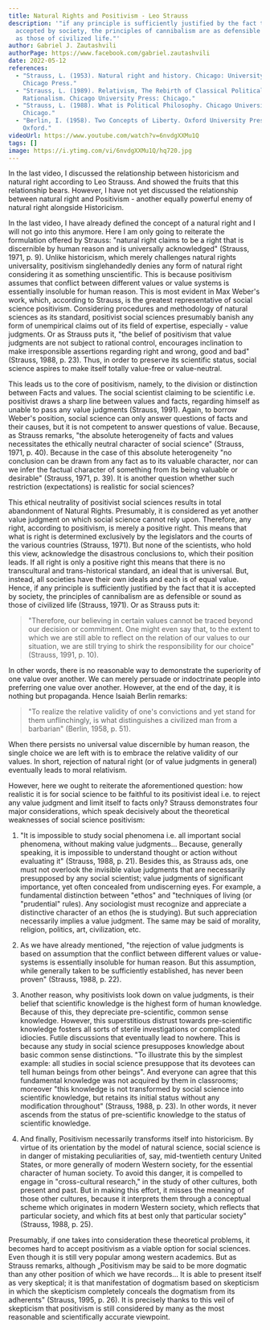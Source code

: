 ```yaml
---
title: Natural Rights and Positivism - Leo Strauss
description: '"if any principle is sufficiently justified by the fact that it is
  accepted by society, the principles of cannibalism are as defensible or sound
  as those of civilized life."'
author: Gabriel J. Zautashvili
authorPage: https://www.facebook.com/gabriel.zautashvili
date: 2022-05-12
references:
  - "Strauss, L. (1953). Natural right and history. Chicago: University of
    Chicago Press."
  - "Strauss, L. (1989). Relativism, The Rebirth of Classical Political
    Rationalism. Chicago University Press: Chicago."
  - "Strauss, L. (1988). What is Political Philosophy. Chicago University Press:
    Chicago."
  - "Berlin, I. (1958). Two Concepts of Liberty. Oxford University Press:
    Oxford."
videoUrl: https://www.youtube.com/watch?v=6nvdgXXMu1Q
tags: []
image: https://i.ytimg.com/vi/6nvdgXXMu1Q/hq720.jpg
---
```


In the last video, I discussed the relationship between historicism and
natural right according to Leo Strauss. And showed the fruits that this
relationship bears. However, I have not yet discussed the relationship
between natural right and Positivism - another equally powerful enemy
of natural right alongside Historicism.

In the last video, I have already defined the concept of a natural right
and I will not go into this anymore. Here I am only going to reiterate
the formulation offered by Strauss: "natural right claims to be a right
that is discernible by human reason and is universally acknowledged"
(Strauss, 1971, p. 9). Unlike historicism, which merely challenges
natural rights universality, positivism singlehandedly denies any form
of natural right considering it as something unscientific. This is
because positivism assumes that conflict between different values or
value systems is essentially insoluble for human reason. This is most
evident in Max Weber's work, which, according to Strauss, is the
greatest representative of social science positivism. Considering
procedures and methodology of natural sciences as its standard,
positivist social sciences presumably banish any form of unempirical
claims out of its field of expertise, especially - value judgments. Or
as Strauss puts it, "the belief of positivism that value judgments are
not subject to rational control, encourages inclination to make
irresponsible assertions regarding right and wrong, good and bad"
(Strauss, 1988, p. 23). Thus, in order to preserve its scientific
status, social science aspires to make itself totally value-free or
value-neutral.

This leads us to the core of positivism, namely, to the division or
distinction between Facts and values. The social scientist claiming to
be scientific i.e. positivist draws a sharp line between values and
facts, regarding himself as unable to pass any value judgments (Strauss,
1991). Again, to borrow Weber's position, social science can only answer
questions of facts and their causes, but it is not competent to answer
questions of value. Because, as Strauss remarks, "the absolute
heterogeneity of facts and values necessitates the ethically neutral
character of social science" (Strauss, 1971, p. 40). Because in the case
of this absolute heterogeneity "no conclusion can be drawn from any fact
as to its valuable character, nor can we infer the factual character of
something from its being valuable or desirable" (Strauss, 1971, p. 39).
It is another question whether such restriction (expectations) is
realistic for social sciences?

This ethical neutrality of positivist social sciences results in total
abandonment of Natural Rights. Presumably, it is considered as yet
another value judgment on which social science cannot rely upon.
Therefore, any right, according to positivism, is merely a positive
right. This means that what is right is determined exclusively by the
legislators and the courts of the various countries (Strauss, 1971). But
none of the scientists, who hold this view, acknowledge the disastrous
conclusions to, which their position leads. If all right is only a
positive right this means that there is no transcultural and
trans-historical standard, an ideal that is universal. But, instead, all
societies have their own ideals and each is of equal value. Hence, if
any principle is sufficiently justified by the fact that it is accepted
by society, the principles of cannibalism are as defensible or sound as
those of civilized life (Strauss, 1971). Or as Strauss puts it:

> "Therefore, our believing in certain values cannot be traced beyond
> our decision or commitment. One might even say that, to the extent to
> which we are still able to reflect on the relation of our values to
> our situation, we are still trying to shirk the responsibility for our
> choice" (Strauss, 1991, p. 10).

In other words, there is no reasonable way to demonstrate the
superiority of one value over another. We can merely persuade or
indoctrinate people into preferring one value over another. However, at
the end of the day, it is nothing but propaganda. Hence Isaiah Berlin
remarks:

> "To realize the relative validity of one\'s convictions and yet stand
> for them unflinchingly, is what distinguishes a civilized man from a
> barbarian" (Berlin, 1958, p. 51).

When there persists no universal value discernible by human reason, the
single choice we are left with is to embrace the relative validity of
our values. In short, rejection of natural right (or of value judgments
in general) eventually leads to moral relativism.

However, here we ought to reiterate the aforementioned question: how
realistic it is for social science to be faithful to its positivist
ideal i.e. to reject any value judgment and limit itself to facts only?
Strauss demonstrates four major considerations, which speak decisively
about the theoretical weaknesses of social science positivism:

1. "It is impossible to study social phenomena i.e. all important
   social phenomena, without making value judgments... Because,
   generally speaking, it is impossible to understand thought or action
   without evaluating it" (Strauss, 1988, p. 21). Besides this, as
   Strauss ads, one must not overlook the invisible value judgments
   that are necessarily presupposed by any social scientist; value
   judgments of significant importance, yet often concealed from
   undiscerning eyes. For example, a fundamental distinction between
   \"ethos" and \"techniques of living (or \"prudential" rules). Any
   sociologist must recognize and appreciate a distinctive character of
   an ethos (he is studying). But such appreciation necessarily implies
   a value judgment. The same may be said of morality, religion,
   politics, art, civilization, etc.

2. As we have already mentioned, "the rejection of value judgments is
   based on assumption that the conflict between different values or
   value-systems is essentially insoluble for human reason. But this
   assumption, while generally taken to be sufficiently established,
   has never been proven" (Strauss, 1988, p. 22).

3. Another reason, why positivists look down on value judgments, is
   their belief that scientific knowledge is the highest form of human
   knowledge. Because of this, they depreciate pre-scientific, common
   sense knowledge. However, this superstitious distrust towards
   pre-scientific knowledge fosters all sorts of sterile investigations
   or complicated idiocies. Futile discussions that eventually lead to
   nowhere. This is because any study in social science presupposes
   knowledge about basic common sense distinctions. "To illustrate this
   by the simplest example: all studies in social science presuppose
   that its devotees can tell human beings from other beings". And
   everyone can agree that this fundamental knowledge was not acquired
   by them in classrooms; moreover "this knowledge is not transformed
   by social science into scientific knowledge, but retains its initial
   status without any modification throughout" (Strauss, 1988, p. 23).
   In other words, it never ascends from the status of pre-scientific
   knowledge to the status of scientific knowledge.

4. And finally, Positivism necessarily transforms itself into
   historicism. By virtue of its orientation by the model of natural
   science, social science is in danger of mistaking peculiarities of,
   say, mid-twentieth century United States, or more generally of
   modern Western society, for the essential character of human
   society. To avoid this danger, it is compelled to engage in
   \"cross-cultural research,\" in the study of other cultures, both
   present and past. But in making this effort, it misses the meaning
   of those other cultures, because it interprets them through a
   conceptual scheme which originates in modern Western society, which
   reflects that particular society, and which fits at best only that
   particular society" (Strauss, 1988, p. 25).

Presumably, if one takes into consideration these theoretical problems,
it becomes hard to accept positivism as a viable option for social
sciences. Even though it is still very popular among western academics.
But as Strauss remarks, although „Positivism may be said to be more
dogmatic than any other position of which we have records... It is able
to present itself as very skeptical; it is that manifestation of
dogmatism based on skepticism in which the skepticism completely
conceals the dogmatism from its adherents" (Strauss, 1995, p. 26). It is
precisely thanks to this veil of skepticism that positivism is still
considered by many as the most reasonable and scientifically accurate
viewpoint.
